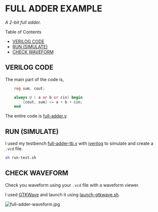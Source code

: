 # FULL ADDER EXAMPLE

_A 2-bit full adder._

Table of Contents

* [VERILOG CODE](https://github.com/JeffDeCola/my-verilog-examples/tree/master/combinational-logic/data-operators/full-adder#verilog-code)
* [RUN (SIMULATE)](https://github.com/JeffDeCola/my-verilog-examples/tree/master/combinational-logic/data-operators/full-adder#run-simulate)
* [CHECK WAVEFORM](https://github.com/JeffDeCola/my-verilog-examples/tree/master/combinational-logic/data-operators/full-adder#check-waveform)

## VERILOG CODE

The main part of the code is,

```verilog
    reg sum, cout;

    always @ ( a or b or cin) begin
        {cout, sum} <= a + b + cin;
    end
```

The entire code is
[full-adder.v](full-adder.v).

## RUN (SIMULATE)

I used my testbench
[full-adder-tb.v](full-adder-tb.v) with
[iverilog](https://github.com/JeffDeCola/my-cheat-sheets/tree/master/hardware/tools/simulation/iverilog-cheat-sheet)
to simulate and create a `.vcd` file.

```bash
sh run-test.sh
```

## CHECK WAVEFORM

Check you waveform using your `.vcd` file with a waveform viewer.

I used [GTKWave](https://github.com/JeffDeCola/my-cheat-sheets/tree/master/hardware/tools/simulation/gtkwave-cheat-sheet)
and launch it using
[launch-gtkwave.sh](launch-gtkwave.sh).

![full-adder-waveform.jpg](../../../docs/pics/full-adder-waveform.jpg)

